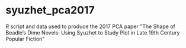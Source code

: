 # syuzhet_pca2017
R script and data used to produce the 2017 PCA paper "The Shape of Beadle’s Dime Novels: Using Syuzhet to Study Plot in Late 19th Century Popular Fiction"
